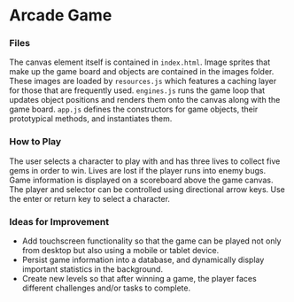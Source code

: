 # Arcade Game

### Files

The canvas element itself is contained in `index.html`. Image sprites that make up the game board and objects are contained in the images folder. These images are loaded by `resources.js` which features a caching layer for those that are frequently used. `engines.js` runs the game loop that updates object positions and renders them onto the canvas along with the game board. `app.js` defines the constructors for game objects, their prototypical methods, and instantiates them.

### How to Play

The user selects a character to play with and has three lives to collect five gems in order to win. Lives are lost if the player runs into enemy bugs. Game information is displayed on a scoreboard above the game canvas. The player and selector can be controlled using directional arrow keys. Use the enter or return key to select a character.

### Ideas for Improvement

- Add touchscreen functionality so that the game can be played not only from desktop but also using a mobile or tablet device.
- Persist game information into a database, and dynamically display important statistics in the background.
- Create new levels so that after winning a game, the player faces different challenges and/or tasks to complete.
